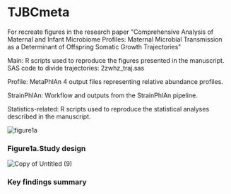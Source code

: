 # TJBCmeta
For recreate figures in the research paper "Comprehensive Analysis of Maternal and Infant Microbiome Profiles: Maternal Microbial Transmission as a Determinant of Offspring Somatic Growth Trajectories"


Main: R scripts used to reproduce the figures presented in the manuscript. SAS code to divide trajectories: 2zwhz_traj.sas

Profile: MetaPhlAn 4 output files representing relative abundance profiles.

StrainPhlAn: Workflow and outputs from the StrainPhlAn pipeline.

Statistics-related: R scripts used to reproduce the statistical analyses described in the manuscript.


![figure1a](https://github.com/user-attachments/assets/921ccff1-5f2c-42c0-a74b-564567848a6e)
### Figure1a.Study design

![Copy of Untitled (9)](https://github.com/user-attachments/assets/d81c2758-038f-4a98-bb41-6964dcec1641)

### Key findings summary

